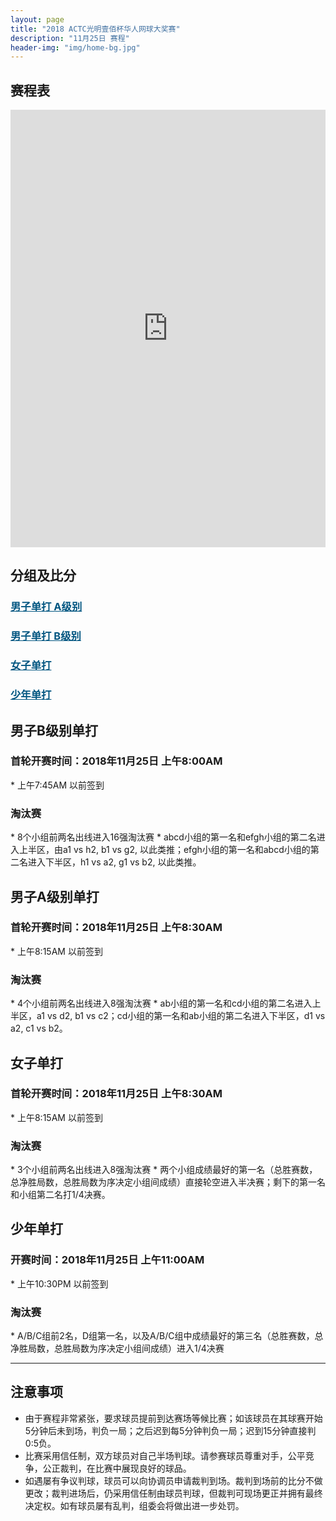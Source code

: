 ```yaml
---
layout: page
title: "2018 ACTC光明壹佰杯华人网球大奖赛"
description: "11月25日 赛程"
header-img: "img/home-bg.jpg"
---
```


<h2>赛程表</h2>
<iframe width="100%" height="700" frameborder="0" scrolling="auto" allowtransparency="true" src="https://docs.google.com/spreadsheets/d/e/2PACX-1vQYvdD6nEZ6O3T6-NLubVeIcrA6ZEUGBAFYPo7JpLvZ2L_lnQu73o55tB3SYT35eCbjDk-JKvVit-mm/pubhtml?gid=0&amp;single=true&amp;widget=true&amp;headers=false"></iframe>


<h2>分组及比分</h2>
<h3> <a href="{{ site.baseurl }}/2018/draw/single_a" target="_blank" style="color:#005580">男子单打 A级别</a></h3>
<h3> <a href="{{ site.baseurl }}/2018/draw/single_b" target="_blank" style="color:#005580">男子单打 B级别</a></h3>
<h3> <a href="{{ site.baseurl }}/2018/draw/single_w" target="_blank" style="color:#005580">女子单打</a></h3>
<h3> <a href="{{ site.baseurl }}/2018/draw/single_j" target="_blank" style="color:#005580">少年单打</a></h3>


<h2><p class="text-center">男子B级别单打</p></h2>
<h3>首轮开赛时间：2018年11月25日 上午8:00AM</h3>
* 上午7:45AM 以前签到
<h3>淘汰赛</h3>
* 8个小组前两名出线进入16强淘汰赛
* abcd小组的第一名和efgh小组的第二名进入上半区，由a1 vs h2, b1 vs g2, 以此类推；efgh小组的第一名和abcd小组的第二名进入下半区，h1 vs a2, g1 vs b2, 以此类推。

<h2><p class="text-center">男子A级别单打</p></h2>
<h3>首轮开赛时间：2018年11月25日 上午8:30AM</h3>
* 上午8:15AM 以前签到
<h3>淘汰赛</h3>
* 4个小组前两名出线进入8强淘汰赛
* ab小组的第一名和cd小组的第二名进入上半区，a1 vs d2, b1 vs c2；cd小组的第一名和ab小组的第二名进入下半区，d1 vs a2, c1 vs b2。

<h2><p class="text-center">女子单打</p></h2>
<h3>首轮开赛时间：2018年11月25日 上午8:30AM</h3>
* 上午8:15AM 以前签到
<h3>淘汰赛</h3>
* 3个小组前两名出线进入8强淘汰赛
* 两个小组成绩最好的第一名（总胜赛数，总净胜局数，总胜局数为序决定小组间成绩）直接轮空进入半决赛；剩下的第一名和小组第二名打1/4决赛。

<h2><p class="text-center">少年单打</p></h2>
<h3>开赛时间：2018年11月25日 上午11:00AM</h3>
* 上午10:30PM 以前签到
<h3>淘汰赛</h3>
* A/B/C组前2名，D组第一名，以及A/B/C组中成绩最好的第三名（总胜赛数，总净胜局数，总胜局数为序决定小组间成绩）进入1/4决赛

<br>



____

<h2>注意事项</h2>

* 由于赛程非常紧张，要求球员提前到达赛场等候比赛；如该球员在其球赛开始5分钟后未到场，判负一局；之后迟到每5分钟判负一局；迟到15分钟直接判0:5负。
* 比赛采用信任制，双方球员对自己半场判球。请参赛球员尊重对手，公平竞争，公正裁判，在比赛中展现良好的球品。
* 如遇屡有争议判球，球员可以向协调员申请裁判到场。裁判到场前的比分不做更改；裁判进场后，仍采用信任制由球员判球，但裁判可现场更正并拥有最终决定权。如有球员屡有乱判，组委会将做出进一步处罚。
